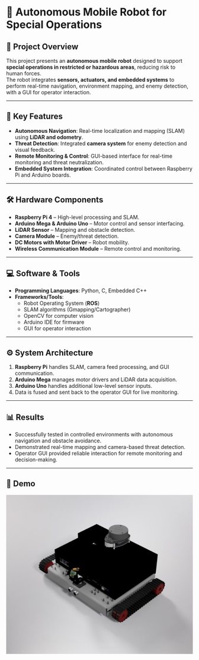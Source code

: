 # 🤖 Autonomous Mobile Robot for Special Operations

## 📌 Project Overview
This project presents an **autonomous mobile robot** designed to support **special operations in restricted or hazardous areas**, reducing risk to human forces.  
The robot integrates **sensors, actuators, and embedded systems** to perform real-time navigation, environment mapping, and enemy detection, with a GUI for operator interaction.  

---

## 🚀 Key Features
- **Autonomous Navigation**: Real-time localization and mapping (SLAM) using **LiDAR and odometry**.  
- **Threat Detection**: Integrated **camera system** for enemy detection and visual feedback.  
- **Remote Monitoring & Control**: GUI-based interface for real-time monitoring and threat neutralization.  
- **Embedded System Integration**: Coordinated control between Raspberry Pi and Arduino boards.  

---

## 🛠️ Hardware Components
- **Raspberry Pi 4** – High-level processing and SLAM.  
- **Arduino Mega & Arduino Uno** – Motor control and sensor interfacing.  
- **LiDAR Sensor** – Mapping and obstacle detection.  
- **Camera Module** – Enemy/threat detection.  
- **DC Motors with Motor Driver** – Robot mobility.  
- **Wireless Communication Module** – Remote control and monitoring.  

---

## 💻 Software & Tools
- **Programming Languages**: Python, C, Embedded C++  
- **Frameworks/Tools**:  
  - Robot Operating System (**ROS**)  
  - SLAM algorithms (Gmapping/Cartographer)  
  - OpenCV for computer vision  
  - Arduino IDE for firmware  
  - GUI for operator interaction  

---

## ⚙️ System Architecture
1. **Raspberry Pi** handles SLAM, camera feed processing, and GUI communication.  
2. **Arduino Mega** manages motor drivers and LiDAR data acquisition.  
3. **Arduino Uno** handles additional low-level sensor inputs.  
4. Data is fused and sent back to the operator GUI for live monitoring.  

---

## 📊 Results
- Successfully tested in controlled environments with autonomous navigation and obstacle avoidance.  
- Demonstrated real-time mapping and camera-based threat detection.  
- Operator GUI provided reliable interaction for remote monitoring and decision-making.  

---

## 📸 Demo
![Robot CAD Model](media/Exec-X.jpeg)
